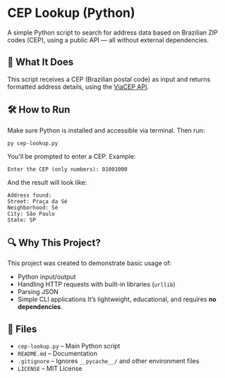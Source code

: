 # CEP Lookup (Python)
A simple Python script to search for address data based on Brazilian ZIP codes (CEP), using a public API — all without external dependencies.
## 📌 What It Does
This script receives a CEP (Brazilian postal code) as input and returns formatted address details, using the [ViaCEP API](https://viacep.com.br/).
## 🛠 How to Run
Make sure Python is installed and accessible via terminal. Then run:
```bash
py cep-lookup.py
```
You'll be prompted to enter a CEP. Example:
```
Enter the CEP (only numbers): 01001000
```
And the result will look like:
```
Address found:
Street: Praça da Sé
Neighborhood: Sé
City: São Paulo
State: SP
```
## 🔍 Why This Project?
This project was created to demonstrate basic usage of:
- Python input/output
- Handling HTTP requests with built-in libraries (`urllib`)
- Parsing JSON
- Simple CLI applications
It’s lightweight, educational, and requires **no dependencies**.
## 📁 Files
- `cep-lookup.py` – Main Python script
- `README.md` – Documentation
- `.gitignore` – Ignores `__pycache__/` and other environment files
- `LICENSE` – MIT License
